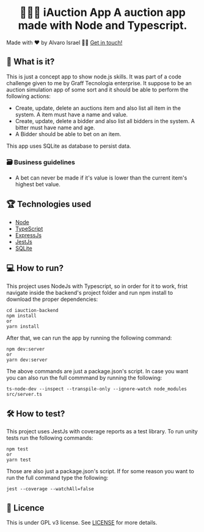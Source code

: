 <h1 align="center">
    👨🏻‍⚖️ iAuction App
    A auction app made with Node and Typescript.
</h1>

Made with ❤️ by Alvaro Israel 👏🏻 [Get in touch!](https://www.linkedin.com/in/alvaroisraeldesenvolvedor/)

## 📌 What is it?

This is just a concept app to show node.js skills. It was part of a code challenge given to me by Graff Tecnologia enterprise.
It suppose to be an auction simulation app of some sort and it should be able to perform the following actions:

- Create, update, delete an auctions item and also list all item in the system. A item must have a name and value.
- Create, update, delete a bidder and also list all bidders in the system. A bitter must have name and age.
- A Bidder should be able to bet on an item.

This app uses SQLite as database to persist data.

### 🗃 Business guidelines

- A bet can never be made if it's value is lower than the current item's highest bet value.

## 🏆 Technologies used

- [Node](https://nodejs.org/en/)
- [TypeScript](https://www.typescriptlang.org/)
- [ExpressJs](https://expressjs.com/)
- [JestJs](https://jestjs.io/)
- [SQLite](https://www.sqlite.org/)


## 💻 How to run?

This project uses NodeJs with Typescript, so in order for it to work, frist navigate inside the backend's project folder and run npm install to download the proper dependencies:
```
cd iauction-backend
npm install
or
yarn install
```

After that, we can run the app by running the following command:
```
npm dev:server
or
yarn dev:server
```

The above commands are just a package.json's script. In case you want you can also run the full commmand by running the following:
```
ts-node-dev --inspect --transpile-only --ignore-watch node_modules src/server.ts
```

## 🛠 How to test?

This project uses JestJs with coverage reports as a test library.
To run unity tests run the following commands:
```
npm test
or
yarn test
```
Those are also just a package.json's script. If for some reason you want to run the full command type the following:
```
jest --coverage --watchAll=false
```

## 📝 Licence

This is under GPL v3 license. See [LICENSE](LICENSE.md) for more details.